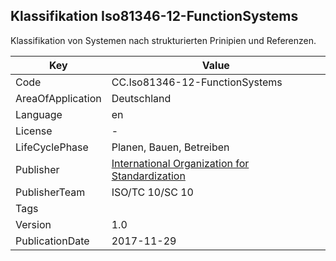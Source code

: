 ## Klassifikation Iso81346-12-FunctionSystems
Klassifikation von Systemen nach strukturierten Prinipien und Referenzen.

Key | Value |
--|--|
Code | CC.Iso81346-12-FunctionSystems |  
AreaOfApplication | Deutschland |  
Language | en |  
License | - |  
LifeCyclePhase | Planen, Bauen, Betreiben |  
Publisher | [International Organization for Standardization](https://www.iso.org/standard/63886.html) |  
PublisherTeam | ISO/TC 10/SC 10 |  
Tags |  |  
Version | 1.0 |  
PublicationDate | 2017-11-29 |  
